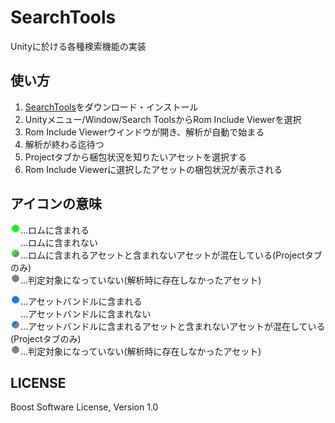 # SearchTools
Unityに於ける各種検索機能の実装

## 使い方
1. [SearchTools](https://github.com/eral/SearchTools/releases)をダウンロード・インストール
1. Unityメニュー/Window/Search ToolsからRom Include Viewerを選択
1. Rom Include Viewerウインドウが開き、解析が自動で始まる
1. 解析が終わる迄待つ
1. Projectタブから梱包状況を知りたいアセットを選択する
1. Rom Include Viewerに選択したアセットの梱包状況が表示される

## アイコンの意味
<img alt="IncludeIcon" src="https://raw.githubusercontent.com/eral/SearchTools/master/Assets/SearchTools/Textures/IncludeIcon.png">…ロムに含まれる  
<img alt="ExcludeIcon" src="https://raw.githubusercontent.com/eral/SearchTools/master/Assets/SearchTools/Textures/ExcludeIcon.png">…ロムに含まれない  
<img alt="AmbiguousIcon" src="https://raw.githubusercontent.com/eral/SearchTools/master/Assets/SearchTools/Textures/AmbiguousIcon.png">…ロムに含まれるアセットと含まれないアセットが混在している(Projectタブのみ)  
<img alt="UnknownIcon" src="https://raw.githubusercontent.com/eral/SearchTools/master/Assets/SearchTools/Textures/UnknownIcon.png">…判定対象になっていない(解析時に存在しなかったアセット)  

<img alt="AssetBundleIncludeIcon" src="https://raw.githubusercontent.com/eral/SearchTools/master/Assets/SearchTools/Textures/AssetBundleIncludeIcon.png">…アセットバンドルに含まれる  
<img alt="AssetBundleExcludeIcon" src="https://raw.githubusercontent.com/eral/SearchTools/master/Assets/SearchTools/Textures/AssetBundleExcludeIcon.png">…アセットバンドルに含まれない  
<img alt="AssetBundleAmbiguousIcon" src="https://raw.githubusercontent.com/eral/SearchTools/master/Assets/SearchTools/Textures/AssetBundleAmbiguousIcon.png">…アセットバンドルに含まれるアセットと含まれないアセットが混在している(Projectタブのみ)  
<img alt="AssetBundleUnknownIcon" src="https://raw.githubusercontent.com/eral/SearchTools/master/Assets/SearchTools/Textures/AssetBundleUnknownIcon.png">…判定対象になっていない(解析時に存在しなかったアセット)  

## LICENSE
Boost Software License, Version 1.0
